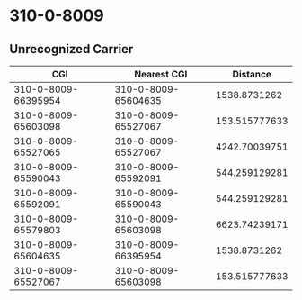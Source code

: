 # 310-0-8009
## Unrecognized Carrier


| CGI | Nearest CGI | Distance |
|-----|-------------|----------|
| 310-0-8009-66395954 | 310-0-8009-65604635 | 1538.8731262 |
| 310-0-8009-65603098 | 310-0-8009-65527067 | 153.515777633 |
| 310-0-8009-65527065 | 310-0-8009-65527067 | 4242.70039751 |
| 310-0-8009-65590043 | 310-0-8009-65592091 | 544.259129281 |
| 310-0-8009-65592091 | 310-0-8009-65590043 | 544.259129281 |
| 310-0-8009-65579803 | 310-0-8009-65603098 | 6623.74239171 |
| 310-0-8009-65604635 | 310-0-8009-66395954 | 1538.8731262 |
| 310-0-8009-65527067 | 310-0-8009-65603098 | 153.515777633 |
